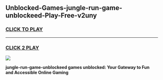 
## Unblocked-Games-jungle-run-game-unblockeed-Play-Free-v2uny
<h3>
<a href="https://premium76.site?title=jungle-run-game-unblockeed&ref=20A">CLICK TO PLAY</a></h3>
<hr>

<h3>
<a href="https://premium76.site?title=jungle-run-game-unblockeed&ref=20A">CLICK 2 PLAY</a>
  
</h3>

<a href="https://premium76.site?title=jungle-run-game-unblockeed&ref=20A"><img src="https://clearcache.store/games.png"></a>


**jungle-run-game-unblockeed games unblocked: Your Gateway to Fun and Accessible Online Gaming**
